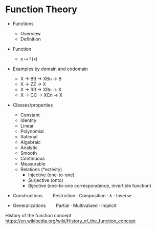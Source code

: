 # Function Theory

* Functions
  * Overview
  * Definition



* Function
  - x ↦ f (x)
* Examples by domain and codomain
  - X → BB → XBn → B
  - X → ZZ → X
  - X → RR → XRn → X
  - X → CC → XCn → X
* Classes/properties
  - Constant
  - Identity
  - Linear
  - Polynomial
  - Rational
  - Algebraic
  - Analytic
  - Smooth
  - Continuous
  - Measurable
  * Relations (*ectivity)
    - Injective (one-to-one)
    - Surjective (onto)
    - Bijective (one-to-one correspondence, invertible function)

* Constructions  
Restriction · Composition · λ · Inverse

* Generalizations  
Partial · Multivalued · Implicit

History of the function concept
https://en.wikipedia.org/wiki/History_of_the_function_concept
